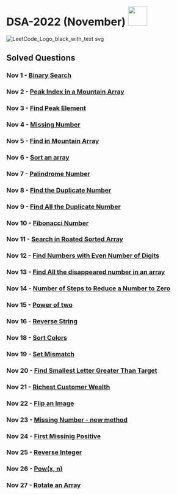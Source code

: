 # DSA-2022 (November) <a href="https://leetcode.com/nitin-787/"><img width="50px" src="https://user-images.githubusercontent.com/76255199/200137960-c9cffbba-aaf8-4b77-93f5-49fc94e08c0d.png" /></a> 

![LeetCode_Logo_black_with_text svg](https://user-images.githubusercontent.com/76255199/200137728-11e4195e-2ecf-4065-8b6c-30e2d67f41c4.png)


## Solved Questions

### Nov 1 - [Binary Search](https://github.com/nitin-787/DSA-2022/blob/main/BinarySearch.java)
### Nov 2 - [Peak Index in a Mountain Array](https://leetcode.com/problems/peak-index-in-a-mountain-array/)
### Nov 3 - [Find Peak Element](https://leetcode.com/problems/find-peak-element/)
### Nov 4 - [Missing Number](https://leetcode.com/problems/missing-number/)
### Nov 5 - [Find in Mountain Array](https://leetcode.com/problems/find-in-mountain-array/)
### Nov 6 - [Sort an array](https://leetcode.com/problems/sort-an-array/)
### Nov 7 - [Palindrome Number](https://leetcode.com/problems/palindrome-number/)
### Nov 8 - [Find the Duplicate Number](https://leetcode.com/problems/find-the-duplicate-number/)
### Nov 9 - [Find All the Duplicate Number](https://leetcode.com/problems/find-all-duplicates-in-an-array/)
### Nov 10 - [Fibonacci Number](https://leetcode.com/problems/fibonacci-number/)
### Nov 11 - [Search in Roated Sorted Array](https://leetcode.com/problems/search-in-rotated-sorted-array/)
### Nov 12 - [Find Numbers with Even Number of Digits](https://leetcode.com/problems/find-numbers-with-even-number-of-digits/)
### Nov 13 - [Find All the disappeared number in an array](https://leetcode.com/problems/find-all-numbers-disappeared-in-an-array/)
### Nov 14 - [Number of Steps to Reduce a Number to Zero](https://leetcode.com/problems/number-of-steps-to-reduce-a-number-to-zero/)
### Nov 15 - [Power of two](https://leetcode.com/problems/power-of-two/)
### Nov 16 - [Reverse String](https://leetcode.com/problems/reverse-string/)
### Nov 18 - [Sort Colors](https://leetcode.com/problems/sort-colors/)
### Nov 19 - [Set Mismatch](https://leetcode.com/problems/set-mismatch/)
### Nov 20 - [Find Smallest Letter Greater Than Target](https://leetcode.com/problems/find-smallest-letter-greater-than-target/)
### Nov 21 - [Richest Customer Wealth](https://leetcode.com/problems/richest-customer-wealth/)
### Nov 22 - [Flip an Image](https://leetcode.com/problems/flipping-an-image/) 
### Nov 23 - [Missing Number - new method](https://leetcode.com/problems/missing-number/)
### Nov 24 - [First Missinig Positive](https://leetcode.com/problems/first-missing-positive/)
### Nov 25 - [Reverse Integer](https://leetcode.com/problems/reverse-integer/)
### Nov 26 - [Pow(x, n)](https://leetcode.com/problems/powx-n/)
### Nov 27 - [Rotate an Array](https://leetcode.com/problems/rotate-array/)
